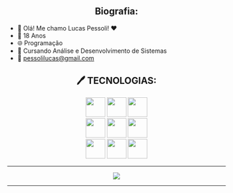 <h2 align="center">Biografia:</h2>

- 👋 Olá! Me chamo Lucas Pessoli! ❤️
- 🎉 18 Anos
- 🌐 Programação
- 📖 Cursando Análise e Desenvolvimento de Sistemas
- 📧 pessolilucas@gmail.com

<h2 align="center">🖊️ TECNOLOGIAS:</h2>
<div align="center">
<img src="https://cdn.jsdelivr.net/gh/devicons/devicon/icons/nodejs/nodejs-original.svg" height=45px />
<img src="https://cdn.jsdelivr.net/gh/devicons/devicon/icons/react/react-original.svg" height=45px />
<img src="https://cdn.jsdelivr.net/gh/devicons/devicon/icons/angularjs/angularjs-plain.svg" height=45px />
<br>
<img src="https://cdn.jsdelivr.net/gh/devicons/devicon/icons/javascript/javascript-original.svg" height=45px />
<img src="https://cdn.jsdelivr.net/gh/devicons/devicon/icons/html5/html5-original.svg" height=45px/>
<img src="https://cdn.jsdelivr.net/gh/devicons/devicon/icons/css3/css3-original.svg" height=45px/>
<br>
<img src="https://cdn.jsdelivr.net/gh/devicons/devicon/icons/csharp/csharp-original.svg" height=45px/>
<img src="https://cdn.jsdelivr.net/gh/devicons/devicon/icons/java/java-plain-wordmark.svg" height=45px />
<img src="https://cdn.jsdelivr.net/gh/devicons/devicon/icons/python/python-plain-wordmark.svg" height=45px />

          
                    
  
</div>

---

<div align="center">

![](https://github-readme-streak-stats.herokuapp.com/?user=lucaspessoli&theme=dark&hide_border=false)

</div>
  
<div align="center">


</div>

---


